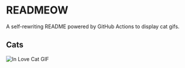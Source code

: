 # READMEOW

A self-rewriting README powered by GitHub Actions to display cat gifs.

## Cats

![In Love Cat GIF](https://media0.giphy.com/media/MDJ9IbxxvDUQM/200.gif?cid=9acd02daliuv93crpkhpbepfs9n0d2mjdhbe2de8j9buy3ls&ep=v1_gifs_search&rid=200.gif&ct=g)

